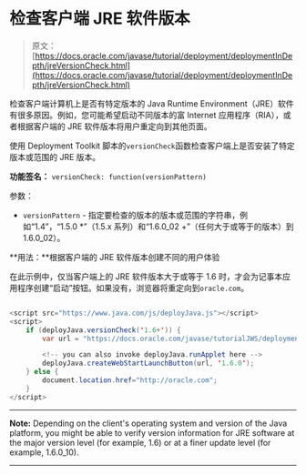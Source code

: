 # 检查客户端 JRE 软件版本

> 原文： [https://docs.oracle.com/javase/tutorial/deployment/deploymentInDepth/jreVersionCheck.html](https://docs.oracle.com/javase/tutorial/deployment/deploymentInDepth/jreVersionCheck.html)

检查客户端计算机上是否有特定版本的 Java Runtime Environment（JRE）软件有很多原因。例如，您可能希望启动不同版本的富 Internet 应用程序（RIA），或者根据客户端的 JRE 软件版本将用户重定向到其他页面。

使用 Deployment Toolkit 脚本的`versionCheck`函数检查客户端上是否安装了特定版本或范围的 JRE 版本。

**功能签名：** `versionCheck: function(versionPattern)`

参数：

*   `versionPattern` - 指定要检查的版本的版本或范围的字符串，例如“1.4”，“1.5.0 *”（1.5.x 系列）和“1.6.0_02 +”（任何大于或等于的版本）到 1.6.0_02）。

**用法：**根据客户端的 JRE 软件版本创建不同的用户体验

在此示例中，仅当客户端上的 JRE 软件版本大于或等于 1.6 时，才会为记事本应用程序创建“启动”按钮。如果没有，浏览器将重定向到`oracle.com`。

```java

<script src="https://www.java.com/js/deployJava.js"></script>
<script>
    if (deployJava.versionCheck('1.6+')) {            
        var url = "https://docs.oracle.com/javase/tutorialJWS/deployment/webstart/examples/Notepad.jnlp";

        <!-- you can also invoke deployJava.runApplet here -->
        deployJava.createWebStartLaunchButton(url, '1.6.0'); 
    } else {
        document.location.href="http://oracle.com";
    }
</script>         

```

* * *

**Note:** Depending on the client's operating system and version of the Java platform, you might be able to verify version information for JRE software at the major version level (for example, 1.6) or at a finer update level (for example, 1.6.0_10).

* * *